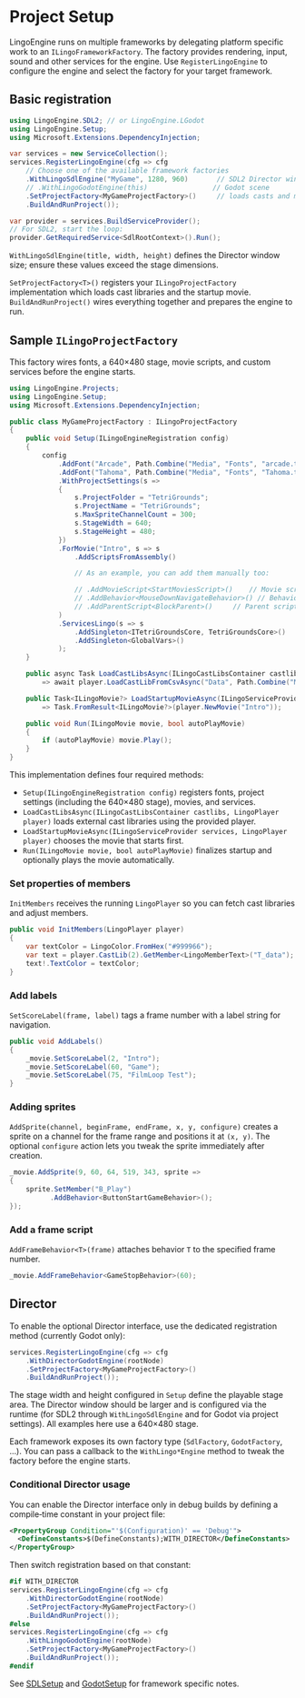 # Project Setup

LingoEngine runs on multiple frameworks by delegating platform specific work to
an `ILingoFrameworkFactory`.  The factory provides rendering, input, sound and
other services for the engine.  Use `RegisterLingoEngine` to configure the
engine and select the factory for your target framework.

## Basic registration

```csharp
using LingoEngine.SDL2; // or LingoEngine.LGodot
using LingoEngine.Setup;
using Microsoft.Extensions.DependencyInjection;

var services = new ServiceCollection();
services.RegisterLingoEngine(cfg => cfg
    // Choose one of the available framework factories
    .WithLingoSdlEngine("MyGame", 1280, 960)       // SDL2 Director window
    // .WithLingoGodotEngine(this)                // Godot scene
    .SetProjectFactory<MyGameProjectFactory>()     // loads casts and movies
    .BuildAndRunProject());

var provider = services.BuildServiceProvider();
// For SDL2, start the loop:
provider.GetRequiredService<SdlRootContext>().Run();
```
`WithLingoSdlEngine(title, width, height)` defines the Director window size; ensure these values exceed the stage dimensions.

`SetProjectFactory<T>()` registers your `ILingoProjectFactory` implementation
which loads cast libraries and the startup movie.  `BuildAndRunProject()` wires
everything together and prepares the engine to run.

## Sample `ILingoProjectFactory`

This factory wires fonts, a 640×480 stage, movie scripts, and custom services before the engine starts.

```csharp
using LingoEngine.Projects;
using LingoEngine.Setup;
using Microsoft.Extensions.DependencyInjection;

public class MyGameProjectFactory : ILingoProjectFactory
{
    public void Setup(ILingoEngineRegistration config)
    {
        config
            .AddFont("Arcade", Path.Combine("Media", "Fonts", "arcade.ttf"))
            .AddFont("Tahoma", Path.Combine("Media", "Fonts", "Tahoma.ttf"))
            .WithProjectSettings(s =>
            {
                s.ProjectFolder = "TetriGrounds";
                s.ProjectName = "TetriGrounds";
                s.MaxSpriteChannelCount = 300;
                s.StageWidth = 640;
                s.StageHeight = 480;
            })
            .ForMovie("Intro", s => s
                .AddScriptsFromAssembly()

                // As an example, you can add them manually too:

                // .AddMovieScript<StartMoviesScript>()    // Movie script
                // .AddBehavior<MouseDownNavigateBehavior>() // Behavior
                // .AddParentScript<BlockParent>()     // Parent script
            )
            .ServicesLingo(s => s
                .AddSingleton<ITetriGroundsCore, TetriGroundsCore>()
                .AddSingleton<GlobalVars>()
            );
    }

    public async Task LoadCastLibsAsync(ILingoCastLibsContainer castlibs, LingoPlayer player)
        => await player.LoadCastLibFromCsvAsync("Data", Path.Combine("Media", "Data", "Members.csv"));

    public Task<ILingoMovie?> LoadStartupMovieAsync(ILingoServiceProvider services, LingoPlayer player)
        => Task.FromResult<ILingoMovie?>(player.NewMovie("Intro"));

    public void Run(ILingoMovie movie, bool autoPlayMovie)
    {
        if (autoPlayMovie) movie.Play();
    }
}
```

This implementation defines four required methods:
- `Setup(ILingoEngineRegistration config)` registers fonts, project settings (including the 640×480 stage), movies, and services.
- `LoadCastLibsAsync(ILingoCastLibsContainer castlibs, LingoPlayer player)` loads external cast libraries using the provided player.
- `LoadStartupMovieAsync(ILingoServiceProvider services, LingoPlayer player)` chooses the movie that starts first.
- `Run(ILingoMovie movie, bool autoPlayMovie)` finalizes startup and optionally plays the movie automatically.

### Set properties of members

`InitMembers` receives the running `LingoPlayer` so you can fetch cast libraries and adjust members.

```csharp
public void InitMembers(LingoPlayer player)
{
    var textColor = LingoColor.FromHex("#999966");
    var text = player.CastLib(2).GetMember<LingoMemberText>("T_data");
    text!.TextColor = textColor;
}
```

### Add labels

`SetScoreLabel(frame, label)` tags a frame number with a label string for navigation.

```csharp
public void AddLabels()
{
    _movie.SetScoreLabel(2, "Intro");
    _movie.SetScoreLabel(60, "Game");
    _movie.SetScoreLabel(75, "FilmLoop Test");
}
```

### Adding sprites

`AddSprite(channel, beginFrame, endFrame, x, y, configure)` creates a sprite on a channel for the frame range and positions it at `(x, y)`. The optional `configure` action lets you tweak the sprite immediately after creation.

```csharp
_movie.AddSprite(9, 60, 64, 519, 343, sprite =>
{
    sprite.SetMember("B_Play")
          .AddBehavior<ButtonStartGameBehavior>();
});
```

### Add a frame script

`AddFrameBehavior<T>(frame)` attaches behavior `T` to the specified frame number.

```csharp
_movie.AddFrameBehavior<GameStopBehavior>(60);
```

## Director

To enable the optional Director interface, use the dedicated registration
method (currently Godot only):

```csharp
services.RegisterLingoEngine(cfg => cfg
    .WithDirectorGodotEngine(rootNode)
    .SetProjectFactory<MyGameProjectFactory>()
    .BuildAndRunProject());
```

The stage width and height configured in `Setup` define the playable stage area.
The Director window should be larger and is configured via the runtime (for SDL2 through `WithLingoSdlEngine` and for Godot via project settings).
All examples here use a 640×480 stage.

Each framework exposes its own factory type (`SdlFactory`, `GodotFactory`, …).
You can pass a callback to the `WithLingo*Engine` method to tweak the factory
before the engine starts.

### Conditional Director usage

You can enable the Director interface only in debug builds by defining a
compile‑time constant in your project file:

```xml
<PropertyGroup Condition="'$(Configuration)' == 'Debug'">
  <DefineConstants>$(DefineConstants);WITH_DIRECTOR</DefineConstants>
</PropertyGroup>
```

Then switch registration based on that constant:

```csharp
#if WITH_DIRECTOR
services.RegisterLingoEngine(cfg => cfg
    .WithDirectorGodotEngine(rootNode)
    .SetProjectFactory<MyGameProjectFactory>()
    .BuildAndRunProject());
#else
services.RegisterLingoEngine(cfg => cfg
    .WithLingoGodotEngine(rootNode)
    .SetProjectFactory<MyGameProjectFactory>()
    .BuildAndRunProject());
#endif
```

See [SDLSetup](../SDLSetup.md) and [GodotSetup](../GodotSetup.md) for framework
specific notes.

